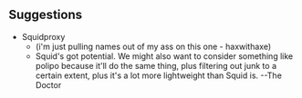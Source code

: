 ## Suggestions

- Squidproxy
  - (i'm just pulling names out of my ass on this one - haxwithaxe)
  - Squid's got potential. We might also want to consider something like
    polipo because it'll do the same thing, plus filtering out junk to a
    certain extent, plus it's a lot more lightweight than Squid is.
    --The Doctor